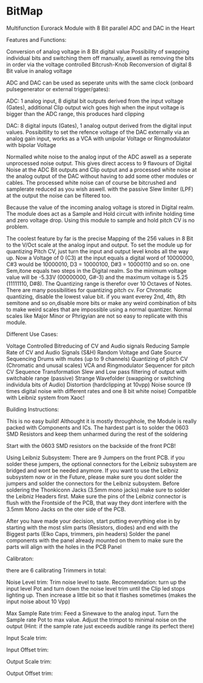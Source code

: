 # BitMap
Multifunction Eurorack Module with 8 Bit parallel ADC and DAC in the Heart


Features and Functions:

Conversion of analog voltage in 8 Bit digital value
Possibility of swapping individual bits and switching them off manually, 
aswell as removing the bits in order via the voltage controlled Bitcrush-Knob
Reconversion of digital 8 Bit value in analog voltage

ADC and DAC can be used as seperate units with the same clock (onboard pulsegenerator or external trigger/gates):

ADC: 1 analog input, 8 digital bit outputs derived from the input voltage (Gates), additional Clip output wich goes high when the input voltage is bigger than the ADC range, this produces hard clipping

DAC: 8 digital inputs (Gates), 1 analog output derived from the digital input values. Possibitlity to set the refence voltage of the DAC externally via an analog gain input, works as a VCA with unipolar Voltage or Ringmodulator with bipolar Voltage

Normalled white noise to the analog input of the ADC aswell as a seperate unprocessed noise output. This gives direct access to 9 flavours of Digital Noise at the ADC Bit outputs and Clip output and a processed white noise at the analog output of the DAC without having to add some other modules or cables. The processed white noise can of course be bitcrushed and samplerate reduced as you wish aswell. with the passive Slew limiter (LPF) at the output the noise can be filtered too.

Because the value of the incoming analog voltage is stored in Digital realm. The module does act as a Sample and Hold circuit with infinite holding time and zero voltage drop. Using this module to sample and hold pitch CV is no problem.

The coolest feature by far is the precise Mapping of the 256 values in 8 Bit to the V/Oct scale at the analog input and output. To set the module up for quantizing Pitch CV, just turn the input and output level knobs all the way up. Now a Voltage of 0 (C3) at the input equals a digital word of 10000000, C#3 would be 10000010, D3 = 10000100, D#3 = 10000110 and so on. one Sem,itone equals two steps in the Digital realm. So the minimum voltage value will be -5.33V (00000000, G#-3) and the maximum voltage is 5.25 (11111110, D#8). The Quantizing range is therefor over 10 Octaves of Notes. There are many possibilities for quantizing pitch cv. For Chromatic quantizing, disable the lowest value bit. if you want everey 2nd, 4th, 8th semitone and so on,disable more bits or make any weird combination of bits to make weird scales that are impossible using a normal quantizer. Normal scales like Major Minor or Phrigyian are not so easy to replicate with this module.





Different Use Cases:

Voltage Controlled Bitreducing of CV and Audio signals
Reducing Sample Rate of CV and Audio Signals (S&H)
Random Voltage and Gate Source
Sequencing Drums with mutes (up to 9 channels)
Quantizing of pitch CV (Chromatic and unusal scales)
VCA and Ringmodulator
Sequencer for pitch CV
Sequence Transformation
Slew and Low pass filtering of output with switchable range (passive)
Strange Wavefolder (swapping or switching individula bits of Audio)
Distortion (hardclipping at 10vpp)
Noise source (9 times digital noise with different rates and one 8 bit white noise) 
Compatible with Leibniz system from Xaoc!





Building Instructions:

This is no easy build! Althought it is mostly throughhole, the Module is really packed with Components and ICs.
The hardest part is to solder the 0603 SMD Resistors and keep them unharmed during the rest of the soldering

Start with the 0603 SMD resistors on the backside of the front PCB!

Using Leibniz Subsystem:
There are 9 Jumpers on the front PCB. if you solder these jumpers, the optional connectors for the Leibniz subsystem are bridged and wont be needed anymore. If you want to use the Leibniz subsystem now or in the Future, please make sure you dont solder the jumpers and solder the connectors for the Leibniz subsystem.
Before soldering the Thonkiconn Jacks (3.5mm mono jacks) make sure to solder the Leibniz Headers first. Make sure the pins of the Leibniz connector is flush with the Frontside of the PCB, that way they dont interfere with the 3.5mm Mono Jacks on the oter side of the PCB.

After you have made your decision, start putting everything else in by starting with the most slim parts (Resistors, diodes) and end with the Biggest parts (Elko Caps, trimmers, pin headers)
Solder the panel components with the panel already mounted on them to make sure the parts will align with the holes in the PCB Panel





Calibraton:

there are 6 calibrating Trimmers in total:

Noise Level trim: 
Trim noise level to taste. Recommendation: turn up the input level Pot and turn down the noise level trim until the Clip led stops lighting up. Then increase a little bit so that it flashes sometimes (makes the input noise about 10 Vpp)

Max Sample Rate trim:
Feed a Sinewave to the analog input. Turn the Sample rate Pot to max value. Adjust the trimpot to minimal noise on the output (Hint: if the sample rate just exceeds audible range its perfect there)

Input Scale trim:


Input Offset trim:


Output Scale trim:


Output Offset trim:



